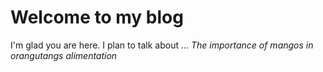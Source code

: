 # Welcome to my blog

I'm glad you are here. I plan to talk about ...
*The importance of mangos in orangutangs alimentation*

